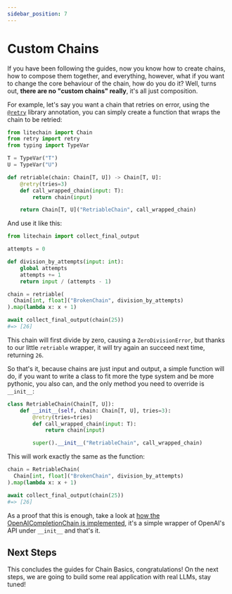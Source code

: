 ```yaml
---
sidebar_position: 7
---
```


# Custom Chains

If you have been following the guides, now you know how to create chains, how to compose them together, and everything, however, what if you want to change the core behaviour of the chain, how do you do it? Well, turns out, **there are no "custom chains" really**, it's all just composition.

For example, let's say you want a chain that retries on error, using the [`@retry`](https://pypi.org/project/retry/) library annotation, you can simply create a function that wraps the chain to be retried:

```python
from litechain import Chain
from retry import retry
from typing import TypeVar

T = TypeVar("T")
U = TypeVar("U")

def retriable(chain: Chain[T, U]) -> Chain[T, U]:
    @retry(tries=3)
    def call_wrapped_chain(input: T):
        return chain(input)

    return Chain[T, U]("RetriableChain", call_wrapped_chain)
```

And use it like this:

```python
from litechain import collect_final_output

attempts = 0

def division_by_attempts(input: int):
    global attempts
    attempts += 1
    return input / (attempts - 1)

chain = retriable(
  Chain[int, float]("BrokenChain", division_by_attempts)
).map(lambda x: x + 1)

await collect_final_output(chain(25))
#=> [26]
```

This chain will first divide by zero, causing a `ZeroDivisionError`, but thanks to our little `retriable` wrapper, it will try again an succeed next time, returning `26`.

So that's it, because chains are just input and output, a simple function will do, if you want to write a class to fit more the type system and be more pythonic, you also can, and the only method you need to override is `__init__`:

```python
class RetriableChain(Chain[T, U]):
    def __init__(self, chain: Chain[T, U], tries=3):
        @retry(tries=tries)
        def call_wrapped_chain(input: T):
            return chain(input)

        super().__init__("RetriableChain", call_wrapped_chain)
```

This will work exactly the same as the function:

```python
chain = RetriableChain(
  Chain[int, float]("BrokenChain", division_by_attempts)
).map(lambda x: x + 1)

await collect_final_output(chain(25))
#=> [26]
```

As a proof that this is enough, take a look at [how the OpenAICompletionChain is implemented](https://github.com/rogeriochaves/litechain/blob/main/litechain/contrib/llms/open_ai.py#L26), it's a simple wrapper of OpenAI's API under `__init__` and that's it.

## Next Steps

This concludes the guides for Chain Basics, congratulations! On the next steps, we are going to build some real application with real LLMs, stay tuned!
